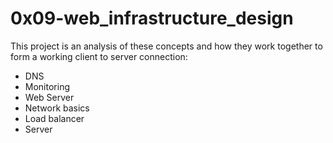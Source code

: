 # 0x09-web_infrastructure_design

This project is an analysis of these concepts and how they work together to form a working client to server connection:

- DNS
- Monitoring
- Web Server
- Network basics
- Load balancer
- Server
